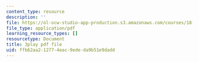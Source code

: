```yaml
---
content_type: resource
description: ''
file: https://ol-ocw-studio-app-production.s3.amazonaws.com/courses/18-01sc-single-variable-calculus-fall-2010/ffb62aa212774eac9ededa9b51e9dadd_7K1sB05pE0A.pdf
file_type: application/pdf
learning_resource_types: []
resourcetype: Document
title: 3play pdf file
uid: ffb62aa2-1277-4eac-9ede-da9b51e9dadd
---
```

